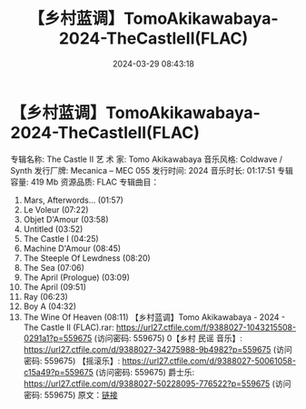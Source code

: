 ﻿---
title: 【乡村蓝调】TomoAkikawabaya-2024-TheCastleII(FLAC)
date: 2024-03-29 08:43:18
categories: 外语音乐
tags: 外语音乐
---
# 【乡村蓝调】TomoAkikawabaya-2024-TheCastleII(FLAC)

专辑名称: The Castle II
艺 术 家: Tomo Akikawabaya
音乐风格: Coldwave / Synth
发行厂牌: Mecanica – MEC 055
发行时间: 2024
音乐时长: 01:17:51
专辑容量: 419 Mb
资源品质: FLAC
专辑曲目：
01. Mars, Afterwords... (01:57)
02. Le Voleur (07:22)
03. Objet D'Amour (03:58)
04. Untitled (03:52)
05. The Castle I (04:25)
06. Machine D'Amour (08:45)
07. The Steeple Of Lewdness (08:20)
08. The Sea (07:06)
09. The April (Prologue) (03:09)
10. The April (09:51)
11. Ray (06:23)
12. Boy A (04:32)
13. The Wine Of Heaven (08:11)
【乡村蓝调】Tomo Akikawabaya - 2024 - The Castle II (FLAC).rar:
https://url27.ctfile.com/f/9388027-1043215508-0291a1?p=559675
(访问密码: 559675)
0【乡村 民谣 音乐】: https://url27.ctfile.com/d/9388027-34275988-9b4982?p=559675
(访问密码: 559675)
【摇滚乐】: https://url27.ctfile.com/d/9388027-50061058-c15a49?p=559675
(访问密码: 559675)
爵士乐: https://url27.ctfile.com/d/9388027-50228095-776522?p=559675
(访问密码: 559675)
原文：[链接](https://blog.sina.com.cn/s/blog_1647c7e76010314vq.html)